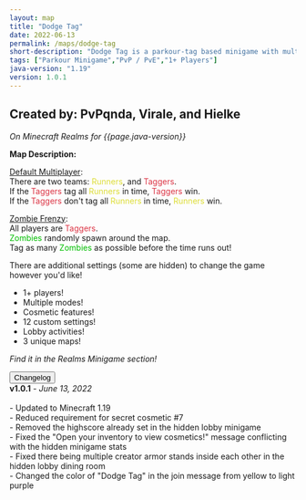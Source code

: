 ```yaml
---
layout: map
title: "Dodge Tag"
date: 2022-06-13
permalink: /maps/dodge-tag
short-description: "Dodge Tag is a parkour-tag based minigame with multiple modes for you and your friends!"
tags: ["Parkour Minigame","PvP / PvE","1+ Players"]
java-version: "1.19"
version: 1.0.1
---
```

Created by: PvPqnda, Virale, and Hielke
-
*On Minecraft Realms for {{page.java-version}}*

**Map Description:**

<a style="text-decoration: underline;">Default Multiplayer<a>:<br>
There are two teams: <a style="color: #dddd35;">Runners<a>, and <a style="color: #dc3545;">Taggers<a>.<br>
If the <a style="color: #dc3545;">Taggers<a> tag all <a style="color: #dddd35;">Runners<a> in time, <a style="color: #dc3545;">Taggers<a> win.<br>
If the <a style="color: #dc3545;">Taggers<a> don't tag all <a style="color: #dddd35;">Runners<a> in time, <a style="color: #dddd35;">Runners<a> win.

<a style="text-decoration: underline;">Zombie Frenzy<a>:<br>
All players are <a style="color: #dc3545;"><a style="color: #dc3545;">Taggers<a><a>.<br>
<a style="color: #00be00;">Zombies<a> randomly spawn around the map.<br>
Tag as many <a style="color: #00be00;">Zombies<a> as possible before the time runs out!<br>

There are additional settings (some are hidden) to change the game however you'd like!

- 1+ players!
- Multiple modes!
- Cosmetic features!
- 12 custom settings!
- Lobby activities!
- 3 unique maps!

*Find it in the Realms Minigame section!*

<div id="accordion">
  <div class="card">
        <button class="card-header mb-0 btn btn-link text-decoration-none" data-toggle="collapse" data-target="#changelog" aria-expanded="false" aria-controls="changelog" id="changelogBtn">
           Changelog
        </button>
</div>

<div id="changelog" class="collapse" aria-labelledby="changelogBtn" data-parent="#accordion">
      <div class="card-body">
<b>v1.0.1</b> - <em>June 13, 2022</em><br>
<br>
- Updated to Minecraft 1.19<br>
- Reduced requirement for secret cosmetic #7<br>
- Removed the highscore already set in the hidden lobby minigame<br>
- Fixed the "Open your inventory to view cosmetics!" message conflicting with the hidden minigame stats<br>
- Fixed there being multiple creator armor stands inside each other in the hidden lobby dining room<br>
- Changed the color of "Dodge Tag" in the join message from yellow to light purple<br>
      </div>
    </div>
  </div>